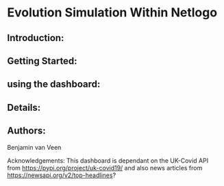 # Evolution Simulation Within Netlogo

## Introduction:

## Getting Started:

## using the dashboard: 

## Details:

## Authors: 
Benjamin van Veen

Acknowledgements: This dashboard is dependant on the UK-Covid API from https://pypi.org/project/uk-covid19/ and also news articles from https://newsapi.org/v2/top-headlines?
